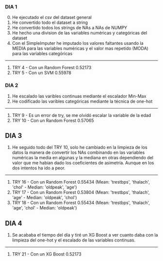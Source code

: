 ### DIA 1

0. He ejecutado el csv del dataset general
1. He convertido todo el dataset a string
2. He convertido todos los strings de NAs a NAs de NUMPY
3. He hecho una division de las variables numéricas y categóricas del dataset
4. Con el SimpleImputer he imputado los valores faltantes usando la MEDIA para las variables numéricas y el valor mas repetido (MODA) para las variables categóricas
----------------------------------------------------------------------------------------------------
1. TRY 4 - Con un Random Forest 0.52173
2. TRY 5 - Con un SVM 0.55978 


### DIA 2

1. He escalado las varibles continuas mediante el escalador Min-Max
2. He codificado las varibles categóricas mediante la técnica de one-hot
----------------------------------------------------------------------------------------------------
1. TRY 9 - Es un error de try, se me olvidó escalar la variable de la edad
2. TRY 10 - Con un Random Forest 0.57065


## DIA 3

1. He seguido todo del TRY 10, solo he cambiado en la limpieza de los datos la manera de convertir los NAs combinando en las variables numéricas la media en algunas y la mediana en otras dependiendo del valor que me habían dado los coeficientes de asimetría. Aunque en los dos intentos ha ido a peor.
----------------------------------------------------------------------------------------------------
1. TRY 16 - Con un Random Forest 0.55434    (Mean: 'trestbps', 'thalach', 'chol'   -   Median: 'oldpeak', 'age')
2. TRY 17 - Con un Random Forest 0.53804     (Mean: 'trestbps', 'thalach', 'age'   -   Median: 'oldpeak', 'chol')
3. TRY 18 - Con un Random Forest 0.55434    (Mean: 'trestbps', 'thalach', 'age', 'chol'   -   Median: 'oldpeak')


## DIA 4

1. Se acababa el tiempo del día y tiré un XG Boost a ver cuanto daba con la limpieza del one-hot y el escalado de las variables continuas.
----------------------------------------------------------------------------------------------------
1. TRY 21 - Con un XG Boost 0.52173